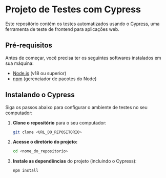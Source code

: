# Projeto de Testes com Cypress

Este repositório contém os testes automatizados usando o [Cypress](https://www.cypress.io/), uma ferramenta de teste de frontend para aplicações web.

## Pré-requisitos

Antes de começar, você precisa ter os seguintes softwares instalados em sua máquina:

- [Node.js](https://nodejs.org/) (v18 ou superior)
- [npm](https://www.npmjs.com/) (gerenciador de pacotes do Node)

## Instalando o Cypress

Siga os passos abaixo para configurar o ambiente de testes no seu computador:

1. **Clone o repositório** para o seu computador:

   ```bash
   git clone <URL_DO_REPOSITORIO>

2. **Acesse o diretório do projeto:** 
   
   ```bash
   cd <nome_do_repositorio>

3. **Instale as dependências** do projeto (incluindo o Cypress):

   ```bash
   npm install